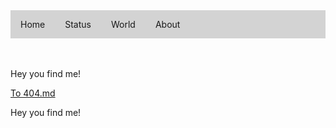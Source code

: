 <!--<link rel="stylesheet" type="text/css" href="stylesheets/style.css">-->
<style>
  ul.menubar {
    list-style-type: none;
    margin: 0;
    padding: 0;
    overflow: hidden;
    background-color: LightGrey;
  }

  li.menubar {
    float: left;
  }

  li a {
    display: block;
    text-align: center;
    padding: 14px 16px;
    text-decoration: none;
  }
  
  li a:hover {
    background-color: LightSlateGrey;
    text-decoration: none;
  }
  
  .active {
    background-color: ForestGreen;
  }
</style>


<nav>
   <ul class="menubar">
      <li class="menubar"><a href="https://mananoy.github.io">Home</a></li>
      <li class="menubar"><a href="https://mananoy.github.io/pages/404">Status</a></li>
      <li class="menubar"><a href="https://mananoy.github.io/pages/404">World</a></li>
      <li class="menubar"><a href="https://mananoy.github.io/pages/404">About</a></li>
  </ul>
</nav>

<br/>
<br/>

<p title="Oh~ You even hover on me~~"> Hey you find me! </p>

[To 404.md](https://mananoy.github.io/pages/404)

<p title="Oh~ You even hover on me~~"> Hey you find me! </p>



